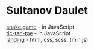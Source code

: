 # Sultanov Daulet
[snake.game](https://daulet999.github.io/snake/) - in JavaScript  
[tic-tac-toe](https://daulet999.github.io/noughts_crosses/) - in JavaScript  
[landing](https://daulet999.github.io/TheLoop/) - html, css, scss, (min js)
